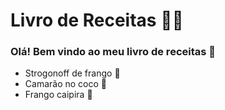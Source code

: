 # Livro de Receitas :woman_cook:

### Olá! Bem vindo ao meu livro de receitas :wave:

- Strogonoff de frango :chicken:
- Camarão no coco :shrimp:
- Frango caipira :deciduous_tree:

